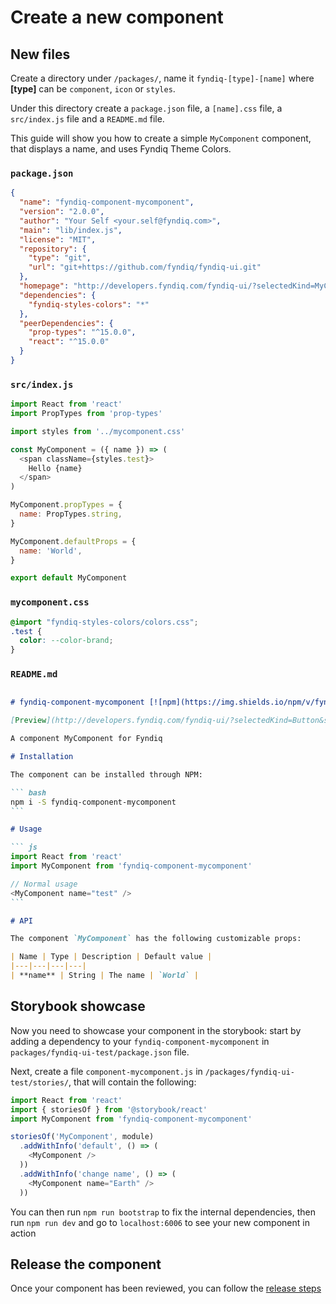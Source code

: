 # Create a new component

## New files

Create a directory under `/packages/`, name it `fyndiq-[type]-[name]`
where **[type]** can be `component`, `icon` or `styles`.

Under this directory create a `package.json` file, a `[name].css` file,
a `src/index.js` file and a `README.md` file.

This guide will show you how to create a simple `MyComponent` component,
that displays a name, and uses Fyndiq Theme Colors.

### `package.json`

``` json
{
  "name": "fyndiq-component-mycomponent",
  "version": "2.0.0",
  "author": "Your Self <your.self@fyndiq.com>",
  "main": "lib/index.js",
  "license": "MIT",
  "repository": {
    "type": "git",
    "url": "git+https://github.com/fyndiq/fyndiq-ui.git"
  },
  "homepage": "http://developers.fyndiq.com/fyndiq-ui/?selectedKind=MyComponent&selectedStory=default",
  "dependencies": {
    "fyndiq-styles-colors": "*"
  },
  "peerDependencies": {
    "prop-types": "^15.0.0",
    "react": "^15.0.0"
  }
}
```

### `src/index.js`

``` js
import React from 'react'
import PropTypes from 'prop-types'

import styles from '../mycomponent.css'

const MyComponent = ({ name }) => (
  <span className={styles.test}>
    Hello {name}
  </span>
)

MyComponent.propTypes = {
  name: PropTypes.string,
}

MyComponent.defaultProps = {
  name: 'World',
}

export default MyComponent
```

### `mycomponent.css`

``` css
@import "fyndiq-styles-colors/colors.css";
.test {
  color: --color-brand;
}
```

### `README.md`

~~~ markdown

# fyndiq-component-mycomponent [![npm](https://img.shields.io/npm/v/fyndiq-component-mycomponent.svg?maxAge=3600)](https://www.npmjs.com/package/fyndiq-component-mycomponent)

[Preview](http://developers.fyndiq.com/fyndiq-ui/?selectedKind=Button&selectedStory=default)

A component MyComponent for Fyndiq

# Installation

The component can be installed through NPM:

``` bash
npm i -S fyndiq-component-mycomponent
```

# Usage

``` js
import React from 'react'
import MyComponent from 'fyndiq-component-mycomponent'

// Normal usage
<MyComponent name="test" />
```

# API

The component `MyComponent` has the following customizable props:

| Name | Type | Description | Default value |
|---|---|---|---|
| **name** | String | The name | `World` |
~~~

## Storybook showcase

Now you need to showcase your component in the storybook: start by
adding a dependency to your `fyndiq-component-mycomponent` in
`packages/fyndiq-ui-test/package.json` file.


Next, create a file `component-mycomponent.js` in
`/packages/fyndiq-ui-test/stories/`, that will contain the
following:

~~~ js
import React from 'react'
import { storiesOf } from '@storybook/react'
import MyComponent from 'fyndiq-component-mycomponent'

storiesOf('MyComponent', module)
  .addWithInfo('default', () => (
    <MyComponent />
  ))
  .addWithInfo('change name', () => (
    <MyComponent name="Earth" />
  ))
~~~

You can then run `npm run bootstrap` to fix the internal dependencies,
then run `npm run dev` and go to `localhost:6006` to see your new 
component in action

## Release the component

Once your component has been reviewed, you can follow the
[release steps](./release.md)
